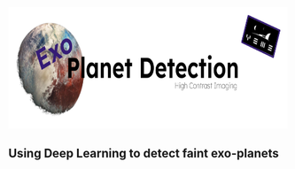 <p align="center">
<img title="a title" alt="Alt text" src="https://github.com/cridonoso/cridonoso.github.io/blob/master/figures/exoplanet/banner.png?raw=true" width=700 height=220></p>

 ## <p style="text-align: left;">Using Deep Learning to detect faint exo-planets</p>

